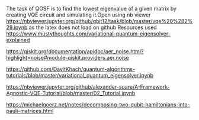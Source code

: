 
The task of QOSF is to find the lowest eigenvalue of a given matrix by creating VQE circuit and simulating it.Open using nb viewer https://nbviewer.jupyter.org/github/qbit12/task/blob/master/vqe%20%282%29.ipynb as the latex does not load on github
Resources used
https://www.mustythoughts.com/variational-quantum-eigensolver-explained

https://qiskit.org/documentation/apidoc/aer_noise.html?highlight=noise#module-qiskit.providers.aer.noise

https://github.com/DavitKhach/quantum-algorithms-tutorials/blob/master/variational_quantum_eigensolver.ipynb

https://nbviewer.jupyter.org/github/alexander-soare/A-Framework-Agnostic-VQE-Tutorial/blob/master/02_Tutorial.ipynb

https://michaelgoerz.net/notes/decomposing-two-qubit-hamiltonians-into-pauli-matrices.html

